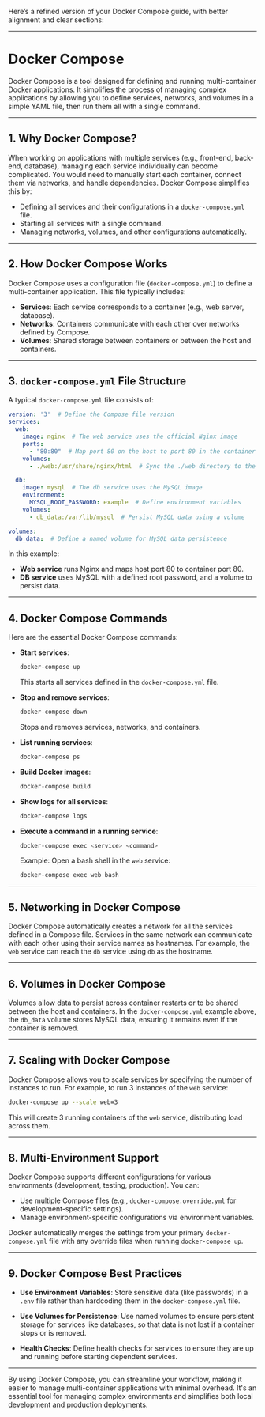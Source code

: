 Here’s a refined version of your Docker Compose guide, with better alignment and clear sections:

---

# **Docker Compose**

Docker Compose is a tool designed for defining and running multi-container Docker applications. It simplifies the process of managing complex applications by allowing you to define services, networks, and volumes in a simple YAML file, then run them all with a single command.

---

## **1. Why Docker Compose?**

When working on applications with multiple services (e.g., front-end, back-end, database), managing each service individually can become complicated. You would need to manually start each container, connect them via networks, and handle dependencies. Docker Compose simplifies this by:

- Defining all services and their configurations in a `docker-compose.yml` file.
- Starting all services with a single command.
- Managing networks, volumes, and other configurations automatically.

---

## **2. How Docker Compose Works**

Docker Compose uses a configuration file (`docker-compose.yml`) to define a multi-container application. This file typically includes:

- **Services**: Each service corresponds to a container (e.g., web server, database).
- **Networks**: Containers communicate with each other over networks defined by Compose.
- **Volumes**: Shared storage between containers or between the host and containers.

---

## **3. `docker-compose.yml` File Structure**

A typical `docker-compose.yml` file consists of:

```yaml
version: '3'  # Define the Compose file version
services:
  web:
    image: nginx  # The web service uses the official Nginx image
    ports:
      - "80:80"  # Map port 80 on the host to port 80 in the container
    volumes:
      - ./web:/usr/share/nginx/html  # Sync the ./web directory to the container

  db:
    image: mysql  # The db service uses the MySQL image
    environment:
      MYSQL_ROOT_PASSWORD: example  # Define environment variables
    volumes:
      - db_data:/var/lib/mysql  # Persist MySQL data using a volume

volumes:
  db_data:  # Define a named volume for MySQL data persistence
```

In this example:
- **Web service** runs Nginx and maps host port 80 to container port 80.
- **DB service** uses MySQL with a defined root password, and a volume to persist data.

---

## **4. Docker Compose Commands**

Here are the essential Docker Compose commands:

- **Start services**:
  ```bash
  docker-compose up
  ```
  This starts all services defined in the `docker-compose.yml` file.

- **Stop and remove services**:
  ```bash
  docker-compose down
  ```
  Stops and removes services, networks, and containers.

- **List running services**:
  ```bash
  docker-compose ps
  ```

- **Build Docker images**:
  ```bash
  docker-compose build
  ```

- **Show logs for all services**:
  ```bash
  docker-compose logs
  ```

- **Execute a command in a running service**:
  ```bash
  docker-compose exec <service> <command>
  ```
  Example: Open a bash shell in the `web` service:
  ```bash
  docker-compose exec web bash
  ```

---

## **5. Networking in Docker Compose**

Docker Compose automatically creates a network for all the services defined in a Compose file. Services in the same network can communicate with each other using their service names as hostnames. For example, the `web` service can reach the `db` service using `db` as the hostname.

---

## **6. Volumes in Docker Compose**

Volumes allow data to persist across container restarts or to be shared between the host and containers. In the `docker-compose.yml` example above, the `db_data` volume stores MySQL data, ensuring it remains even if the container is removed.

---

## **7. Scaling with Docker Compose**

Docker Compose allows you to scale services by specifying the number of instances to run. For example, to run 3 instances of the `web` service:

```bash
docker-compose up --scale web=3
```

This will create 3 running containers of the `web` service, distributing load across them.

---

## **8. Multi-Environment Support**

Docker Compose supports different configurations for various environments (development, testing, production). You can:

- Use multiple Compose files (e.g., `docker-compose.override.yml` for development-specific settings).
- Manage environment-specific configurations via environment variables.

Docker automatically merges the settings from your primary `docker-compose.yml` file with any override files when running `docker-compose up`.

---

## **9. Docker Compose Best Practices**

- **Use Environment Variables**: Store sensitive data (like passwords) in a `.env` file rather than hardcoding them in the `docker-compose.yml` file.
  
- **Use Volumes for Persistence**: Use named volumes to ensure persistent storage for services like databases, so that data is not lost if a container stops or is removed.

- **Health Checks**: Define health checks for services to ensure they are up and running before starting dependent services.

---

By using Docker Compose, you can streamline your workflow, making it easier to manage multi-container applications with minimal overhead. It's an essential tool for managing complex environments and simplifies both local development and production deployments.